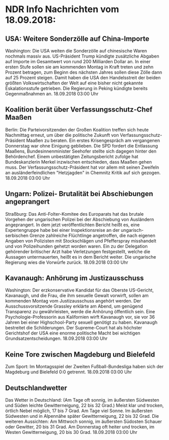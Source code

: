 # NDR Info Nachrichten vom 18.09.2018:


## USA: Weitere Sonderzölle auf China-Importe
Washington: Die USA weiten die Sonderzölle auf chinesische Waren nochmals massiv aus. US-Präsident Trump kündigte zusätzliche Abgaben auf Importe im Gesamtwert von rund 200 Milliarden Dollar an. In einer ersten Stufe sollen sie am kommenden Montag in Kraft treten und zehn Prozent betragen, zum Beginn des nächsten Jahres sollen diese Zölle dann auf 25 Prozent steigen. Damit haben die USA den Handelsstreit der beiden größten Volkswirtschaften der Welt auf eine bisher nicht gekannte Eskalationsstufe getrieben. Die Regierung in Peking kündigte bereits Gegenmaßnahmen an. 18.09.2018 03:00 Uhr 

## Koalition berät über Verfassungsschutz-Chef Maaßen
Berlin: Die Parteivorsitzenden der Großen Koalition treffen sich heute Nachmittag erneut, um über die politische Zukunft von Verfassungsschutz-Präsident Maaßen zu beraten. Ein erstes Krisengespräch am vergangenen Donnerstag war ohne Einigung geblieben. Die SPD fordert die Entlassung Maaßens, Bundesinnenminister Seehofer stellte sich dagegen hinter den Behördenchef. Einem unbestätigten Zeitungsbericht zufolge hat Bundeskanzlerin Merkel inzwischen entschieden, dass Maaßen gehen muss. Der Verfassungsschutz-Präsident hat vor allem mit seinen Zweifeln an ausländerfeindlichen "Hetzjagden" in Chemnitz Kritik auf sich gezogen. 18.09.2018 03:00 Uhr 

## Ungarn: Polizei- Brutalität bei Abschiebungen angeprangert
Straßburg: Das Anti-Folter-Komitee des Europarats hat das brutale Vorgehen der ungarischen Polizei bei der Abschiebung von Ausländern angeprangert. In dem jetzt veröffentlichten Bericht heißt es, eine Expertengruppe habe bei einer Inspektionsreise an der ungarisch-serbischen Grenze zahlreiche Flüchtlinge angetroffen, die nach eigenen Angaben von Polizisten mit Stockschlägen und Pfefferspray misshandelt und von Polizeihunden gehetzt worden waren. Ein zu der Delegation gehörender britischer Arzt habe Verletzungen festgestellt, welche die Aussagen untermauerten, heißt es in dem Bericht weiter. Die ungarische Regierung wies die Vorwürfe zurück. 18.09.2018 03:00 Uhr 

## Kavanaugh: Anhörung im Justizausschuss
Washington: Der erzkonservative Kandidat für das Oberste US-Gericht, Kavanaugh, und die Frau, die ihm sexuelle Gewalt vorwirft, sollen am kommenden Montag vom Justizausschuss angehört werden. Der Ausschussvorsitzende Grassley erklärte am Abend, um genügend Transparenz zu gewährleisten, werde die Anhörung öffentlich sein. Eine Psychologie-Professorin aus Kalifornien wirft Kavanaugh vor, sie vor 36 Jahren bei einer Highschool-Party sexuell genötigt zu haben. Kavanaugh bestreitet die Schilderungen. Der Supreme-Court hat als höchster Gerichtshof der USA eine enorme politische Macht bei wichtigen Grundsatzentscheidungen. 18.09.2018 03:00 Uhr 

## Keine Tore zwischen Magdeburg und Bielefeld
Zum Sport:	Im Montagsspiel der Zweiten Fußball-Bundesliga haben sich der Magdeburg und Bielefeld 0:0 getrennt. 18.09.2018 03:00 Uhr 

## Deutschlandwetter
Das Wetter in Deutschland:
(Am Tage oft sonnig, im äußersten Südwesten und Süden leichte Gewitterneigung, 22 bis 32 Grad.) Meist klar und trocken, örtlich Nebel möglich, 17 bis 7 Grad. Am Tage viel Sonne. Im äußersten Südwesten und in Alpennähe später Gewitterneigung, 22 bis 32 Grad. Die weiteren Aussichten: Am Mittwoch sonnig, im äußersten Südosten Schauer oder Gewitter, 20 bis 31 Grad. Am Donnerstag oft heiter und trocken, im Westen Gewitterneigung, 20 bis 30 Grad. 18.09.2018 03:00 Uhr 

